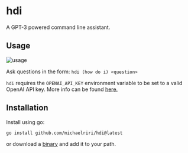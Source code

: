 # hdi

A GPT-3 powered command line assistant.

## Usage

![usage](https://user-images.githubusercontent.com/11701870/211174217-c28fed31-c64c-43a1-b5fa-6bcd16ec09b9.gif)

Ask questions in the form: `hdi (how do i) <question>`

`hdi` requires the `OPENAI_API_KEY` environment variable to be set to a valid OpenAI API key. More info can be found [here.](https://beta.openai.com/docs/api-reference/authentication)

## Installation

Install using go:

```
go install github.com/michaelriri/hdi@latest
```

or download a [binary](https://github.com/michaelriri/hdi/releases) and add it to your path.
